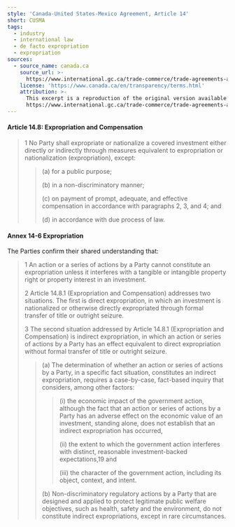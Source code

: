```yaml
---
style: 'Canada-United States-Mexico Agreement, Article 14'
short: CUSMA
tags:
  - industry
  - international law
  - de facto expropriation
  - expropriation
sources:
  - source_name: canada.ca
    source_url: >-
      https://www.international.gc.ca/trade-commerce/trade-agreements-accords-commerciaux/agr-acc/cusma-aceum/text-texte/toc-tdm.aspx?lang=eng.
    license: 'https://www.canada.ca/en/transparency/terms.html'
    attribution: >-
      This excerpt is a reproduction of the original version available at
      https://www.international.gc.ca/trade-commerce/trade-agreements-accords-commerciaux/agr-acc/cusma-aceum/text-texte/toc-tdm.aspx?lang=eng.
---
```




#### Article 14.8: Expropriation and Compensation

> 1 No Party shall expropriate or nationalize a covered investment either directly or indirectly through measures equivalent to expropriation or nationalization (expropriation), except:
>
>> (a) for a public purpose;
>>
>> (b) in a non-discriminatory manner;
>>
>> (c) on payment of prompt, adequate, and effective compensation in accordance with paragraphs 2, 3, and 4; and
>>
>> (d) in accordance with due process of law.

#### Annex 14-6 Expropriation

The Parties confirm their shared understanding that:

> 1 An action or a series of actions by a Party cannot constitute an expropriation unless it interferes with a tangible or intangible property right or property interest in an investment.
> 
> 2 Article 14.8.1 (Expropriation and Compensation) addresses two situations. The first is direct expropriation, in which an investment is nationalized or otherwise directly expropriated through formal transfer of title or outright seizure.
> 
> 3 The second situation addressed by Article 14.8.1 (Expropriation and Compensation) is indirect expropriation, in which an action or series of actions by a Party has an effect equivalent to direct expropriation without formal transfer of title or outright seizure.
>
>> (a) The determination of whether an action or series of actions by a Party, in a specific fact situation, constitutes an indirect expropriation, requires a case-by-case, fact-based inquiry that considers, among other factors:
>>
>>> (i) the economic impact of the government action, although the fact that an action or series of actions by a Party has an adverse effect on the economic value of an investment, standing alone, does not establish that an indirect expropriation has occurred,
>>>
>>> (ii) the extent to which the government action interferes with distinct, reasonable investment-backed expectations,19 and
>>>
>>> (iii) the character of the government action, including its object, context, and intent.
>>
>> (b) Non-discriminatory regulatory actions by a Party that are designed and applied to protect legitimate public welfare objectives, such as health, safety and the environment, do not constitute indirect expropriations, except in rare circumstances.
